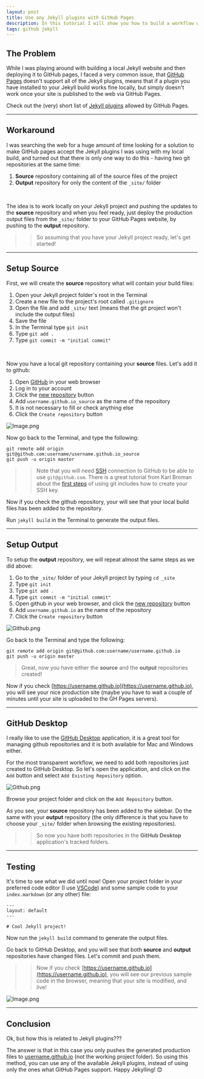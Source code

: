 ```yaml
---
layout: post
title: Use any Jekyll plugins with GitHub Pages
description: In this tutorial I will show you how to build a workflow with Jekyll and GitHub Pages where you will be able to use any Jekyll plugins.
tags: github jekyll
---
```


## The Problem

While I was playing around with building a local Jekyll website and then deploying it to GitHub pages, I faced a very common issue, that [GitHub Pages](https://pages.github.com/) doesn't support all of the Jekyll plugins, means that if a plugin you have installed to your Jekyll build works fine locally, but simply doesn't work once your site is published to the web via GitHub Pages.

Check out the (very) short list of [Jekyll plugins](https://pages.github.com/versions/) allowed by GitHub Pages.

---

## Workaround

I was searching the web for a huge amount of time looking for a solution to make GitHub pages accept the Jekyll plugins I was using with my local build, and turned out that there is only one way to do this - having two git repositories at the same time:

1.  **Source** repository containing all of the source files of the project
2.  **Output** repository for only the content of the `_site/` folder

<br>

The idea is to work locally on your Jekyll project and pushing the updates to the **source** repository and when you feel ready, just deploy the production output files from the `_site/` folder to your GitHub Pages website, by pushing to the **output** repository.

> > So assuming that you have your Jekyll project ready, let's get started!

---

## Setup Source

First, we will create the **source** repository what will contain your build files:

1. Open your Jekyll project folder's root in the Terminal
2. Create a new file to the project's root called `.gitignore`
3. Open the file and add `_site/` text (means that the git project won't include the output files)
4. Save the file
5. In the Terminal type `git init`
6. Type `git add .`
7. Type `git commit -m "initial commit"`

<br>

Now you have a local git repository containing your **source** files. Let's add it to github:

1. Open [GitHub](https://github.com/) in your web browser
2. Log in to your account
3. Click the [new repository](https://github.com/new) button
4. Add `username.github.io_source` as the name of the repository
5. It is not necessary to fill or check anything else
6. Click the `Create repository` button

![Image.png](https://res.craft.do/user/full/34d81fee-a2e7-021c-d5fc-2e46d6c760cb/doc/43FBCD4E-96D1-474C-BCCE-7DB3ABCA9D3E/EBBC240A-78E9-4E12-9773-10972CB2365D_2/HJ6A4A1EsOa3TDmR7jaZTwyIFFsAY0aPLlQ0qHc5i1gz/Image.png)

Now go back to the Terminal, and type the following:

```other
git remote add origin git@github.com:username/username.github.io_source
git push -u origin master
```

> > Note that you will need [SSH](https://en.wikipedia.org/wiki/Secure_Shell) connection to GitHub to be able to use `git@github.com`. There is a great tutorial from Karl Broman about the [first steps](https://kbroman.org/github_tutorial/pages/first_time.html) of using git includes how to create your SSH key.

Now if you check the github repository, your will see that your local build files has been added to the repository.

Run `jekyll build` in the Terminal to generate the output files.

---

## Setup Output

To setup the **output** repository, we will repeat almost the same steps as we did above:

1. Go to the `_site/` folder of your Jekyll project by typing `cd _site`
2. Type `git init`
3. Type `git add .`
4. Type `git commit -m "initial commit"`
5. Open github in your web browser, and click the [new repository](https://github.com/new) button
6. Add `username.github.io` as the name of the repository
7. Click the `Create repository` button

![Github.png](https://res.craft.do/user/full/34d81fee-a2e7-021c-d5fc-2e46d6c760cb/doc/43FBCD4E-96D1-474C-BCCE-7DB3ABCA9D3E/67196828-5636-4F34-83CB-E9B99FD8A739_2/s2gMObMrbZridCKDrUuXbdXdtCfpft4xVMeQAHrahtEz/Image.png)

Go back to the Terminal and type the following:

```other
git remote add origin git@github.com:username/username.github.io
git push -u origin master
```

> Great, now you have either the **source** and the **output** repositories created!

Now if you check [https://username.github.io](https://username.github.io), you will see your nice production site (maybe you have to wait a couple of minutes until your site is uploaded to the GH Pages servers).

---

## GitHub Desktop

I really like to use the [GitHub Desktop](https://desktop.github.com/) application, it is a great tool for managing github repositories and it is both available for Mac and Windows either.

For the most transparent workflow, we need to add both repositories just created to GitHub Desktop. So let's open the application, and click on the `Add` button and select `Add Existing Repository` option.

![Github.png](https://res.craft.do/user/full/34d81fee-a2e7-021c-d5fc-2e46d6c760cb/doc/43FBCD4E-96D1-474C-BCCE-7DB3ABCA9D3E/4A32D82B-71FD-4110-AFCB-1134DE6B88BC_2/e9Gpx5xulMREE9xyOPPgYGLWaxs9XwKNKaMVN2VTbkwz/Image.png)

Browse your project folder and click on the `Add Repository` button.

As you see, your **source** repository has been added to the sidebar. Do the same with your **output** repository (the only difference is that you have to choose your `_site/` folder when browsing the existing repositories).

> > So now you have both repositories in the **GitHub Desktop** application's tracked folders.

---

## Testing

It's time to see what we did until now! Open your project folder in your preferred code editor (I use [VSCode](https://code.visualstudio.com/)) and some sample code to your `index.markdown` (or any other) file:

```other
---
layout: default
---

# Cool Jekyll project!
```

Now run the `jekyll build` command to generate the output files.

Go back to GitHub Desktop, and you will see that both **source** and **output** repositories have changed files. Let's commit and push them.

> > Now if you check [https://username.github.io](https://username.github.io), you will see our previous sample code in the browser, meaning that your site is modified, and live!

![Image.png](https://res.craft.do/user/full/34d81fee-a2e7-021c-d5fc-2e46d6c760cb/doc/43FBCD4E-96D1-474C-BCCE-7DB3ABCA9D3E/7A2C56EF-D130-4FB5-8AB4-B31371A8071E_2/V08OQsXyElFihSTkcNLyl2OkqaCys5rqnIMxkPCXnwYz/Image.png)

---

## Conclusion

Ok, but how this is related to Jekyll plugins???

The answer is that in this case you only pushes the generated production files to [username.github.io](username.github.io) (not the working project folder). So using this method, you can use any of the available Jekyll plugins, instead of using only the ones what GitHub Pages support. Happy Jekylling! 😊
